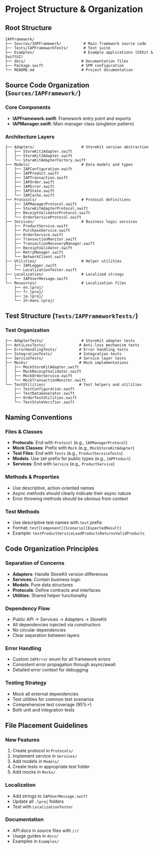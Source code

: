 # Project Structure & Organization

## Root Structure
```
IAPFramework/
├── Sources/IAPFramework/          # Main framework source code
├── Tests/IAPFrameworkTests/       # Test suite
├── Examples/                      # Example applications (UIKit & SwiftUI)
├── docs/                         # Documentation files
├── Package.swift                 # SPM configuration
└── README.md                     # Project documentation
```

## Source Code Organization (`Sources/IAPFramework/`)

### Core Components
- **IAPFramework.swift**: Framework entry point and exports
- **IAPManager.swift**: Main manager class (singleton pattern)

### Architecture Layers
```
├── Adapters/                     # StoreKit version abstraction
│   ├── StoreKit1Adapter.swift
│   ├── StoreKit2Adapter.swift
│   └── StoreKitAdapterFactory.swift
├── Models/                       # Data models and types
│   ├── IAPConfiguration.swift
│   ├── IAPProduct.swift
│   ├── IAPTransaction.swift
│   ├── IAPOrder.swift
│   ├── IAPError.swift
│   ├── IAPState.swift
│   └── IAPCache.swift
├── Protocols/                    # Protocol definitions
│   ├── IAPManagerProtocol.swift
│   ├── StoreKitAdapterProtocol.swift
│   ├── ReceiptValidatorProtocol.swift
│   └── OrderServiceProtocol.swift
├── Services/                     # Business logic services
│   ├── ProductService.swift
│   ├── PurchaseService.swift
│   ├── OrderService.swift
│   ├── TransactionMonitor.swift
│   ├── TransactionRecoveryManager.swift
│   ├── ReceiptValidator.swift
│   ├── RetryManager.swift
│   └── NetworkClient.swift
├── Utilities/                    # Helper utilities
│   ├── IAPLogger.swift
│   └── LocalizationTester.swift
├── Localization/                 # Localized strings
│   └── IAPUserMessage.swift
└── Resources/                    # Localization files
    ├── en.lproj/
    ├── fr.lproj/
    ├── ja.lproj/
    └── zh-Hans.lproj/
```

## Test Structure (`Tests/IAPFrameworkTests/`)

### Test Organization
```
├── AdapterTests/                 # StoreKit adapter tests
├── AntiLossTests/               # Anti-loss mechanism tests
├── ErrorHandlingTests/          # Error handling tests
├── IntegrationTests/            # Integration tests
├── ServiceTests/                # Service layer tests
├── Mocks/                       # Mock implementations
│   ├── MockStoreKitAdapter.swift
│   ├── MockReceiptValidator.swift
│   ├── MockOrderService.swift
│   └── MockTransactionMonitor.swift
└── TestUtilities/               # Test helpers and utilities
    ├── TestConfiguration.swift
    ├── TestDataGenerator.swift
    ├── OrderTestUtilities.swift
    └── TestStateVerifier.swift
```

## Naming Conventions

### Files & Classes
- **Protocols**: End with `Protocol` (e.g., `IAPManagerProtocol`)
- **Mock Classes**: Prefix with `Mock` (e.g., `MockStoreKitAdapter`)
- **Test Files**: End with `Tests` (e.g., `ProductServiceTests`)
- **Models**: Use `IAP` prefix for public types (e.g., `IAPProduct`)
- **Services**: End with `Service` (e.g., `ProductService`)

### Methods & Properties
- Use descriptive, action-oriented names
- Async methods should clearly indicate their async nature
- Error throwing methods should be obvious from context

### Test Methods
- Use descriptive test names with `test` prefix
- Format: `test[Component][Scenario][ExpectedResult]`
- Example: `testProductServiceLoadProductsReturnsValidProducts`

## Code Organization Principles

### Separation of Concerns
- **Adapters**: Handle StoreKit version differences
- **Services**: Contain business logic
- **Models**: Pure data structures
- **Protocols**: Define contracts and interfaces
- **Utilities**: Shared helper functionality

### Dependency Flow
- Public API → Services → Adapters → StoreKit
- All dependencies injected via constructors
- No circular dependencies
- Clear separation between layers

### Error Handling
- Custom `IAPError` enum for all framework errors
- Consistent error propagation through async/await
- Detailed error context for debugging

### Testing Strategy
- Mock all external dependencies
- Test utilities for common test scenarios
- Comprehensive test coverage (95%+)
- Both unit and integration tests

## File Placement Guidelines

### New Features
1. Create protocol in `Protocols/`
2. Implement service in `Services/`
3. Add models in `Models/`
4. Create tests in appropriate test folder
5. Add mocks in `Mocks/`

### Localization
- Add strings to `IAPUserMessage.swift`
- Update all `.lproj` folders
- Test with `LocalizationTester`

### Documentation
- API docs in source files with `///`
- Usage guides in `docs/`
- Examples in `Examples/`